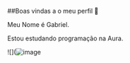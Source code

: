 ##Boas vindas a o meu perfil 🖤

Meu Nome é Gabriel.

Estou estudando programação na Aura.




![](![image](https://github.com/user-attachments/assets/89a0f11e-e302-44ac-9c0f-2043d8350e08)
